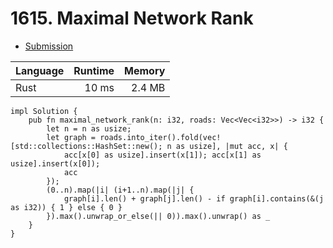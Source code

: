 # 1615. Maximal Network Rank
- [Submission](https://leetcode.com/submissions/detail/1266876301/)

| Language | Runtime | Memory |
| :-       |       -:|      -:|
| Rust | 10 ms | 2.4 MB |
```
impl Solution {
    pub fn maximal_network_rank(n: i32, roads: Vec<Vec<i32>>) -> i32 {
        let n = n as usize;
        let graph = roads.into_iter().fold(vec![std::collections::HashSet::new(); n as usize], |mut acc, x| {
            acc[x[0] as usize].insert(x[1]); acc[x[1] as usize].insert(x[0]); 
            acc
        });
        (0..n).map(|i| (i+1..n).map(|j| {
            graph[i].len() + graph[j].len() - if graph[i].contains(&(j as i32)) { 1 } else { 0 }
        }).max().unwrap_or_else(|| 0)).max().unwrap() as _
    }
}
```
